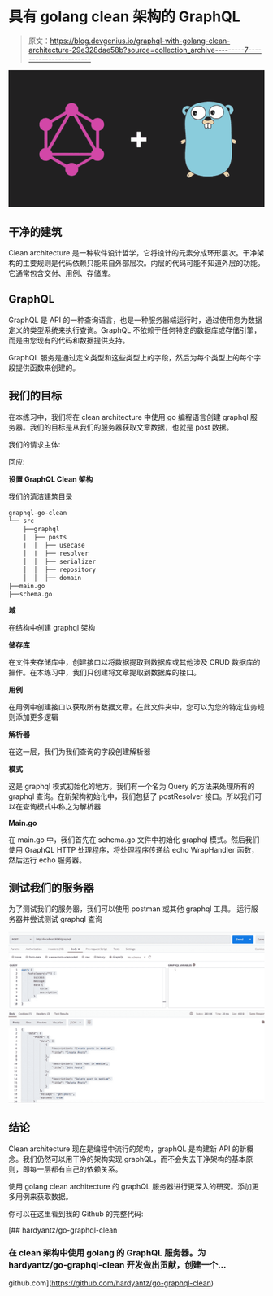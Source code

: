 # 具有 golang clean 架构的 GraphQL

> 原文：<https://blog.devgenius.io/graphql-with-golang-clean-architecture-29e328dae58b?source=collection_archive---------7----------------------->

![](img/fe39740b7f26b5160eaa5135decd64e5.png)

## 干净的建筑

Clean architecture 是一种软件设计哲学，它将设计的元素分成环形层次。干净架构的主要规则是代码依赖只能来自外部层次。内层的代码可能不知道外层的功能。它通常包含交付、用例、存储库。

## GraphQL

GraphQL 是 API 的一种查询语言，也是一种服务器端运行时，通过使用您为数据定义的类型系统来执行查询。GraphQL 不依赖于任何特定的数据库或存储引擎，而是由您现有的代码和数据提供支持。

GraphQL 服务是通过定义类型和这些类型上的字段，然后为每个类型上的每个字段提供函数来创建的。

## 我们的目标

在本练习中，我们将在 clean architecture 中使用 go 编程语言创建 graphql 服务器。我们的目标是从我们的服务器获取文章数据，也就是 post 数据。

我们的请求主体:

回应:

**设置 GraphQL Clean 架构**

我们的清洁建筑目录

```
graphql-go-clean
└── src
    ├──graphql
    │  ├── posts
    |  │  ├── usecase
    │  |  ├── resolver
    │  │  ├── serializer
    │  │  ├── repository
    │  │  ├── domain
├──main.go
├──schema.go
```

**域**

在结构中创建 graphql 架构

**储存库**

在文件夹存储库中，创建接口以将数据提取到数据库或其他涉及 CRUD 数据库的操作。在本练习中，我们只创建将文章提取到数据库的接口。

**用例**

在用例中创建接口以获取所有数据文章。在此文件夹中，您可以为您的特定业务规则添加更多逻辑

**解析器**

在这一层，我们为我们查询的字段创建解析器

**模式**

这是 graphql 模式初始化的地方。我们有一个名为 Query 的方法来处理所有的 graphql 查询。在新架构初始化中，我们包括了 postResolver 接口。所以我们可以在查询模式中称之为解析器

**Main.go**

在 main.go 中，我们首先在 schema.go 文件中初始化 graphql 模式。然后我们使用 GraphQL HTTP 处理程序，将处理程序传递给 echo WrapHandler 函数，然后运行 echo 服务器。

## **测试我们的服务器**

为了测试我们的服务器，我们可以使用 postman 或其他 graphql 工具。
运行服务器并尝试测试 graphql 查询

![](img/06cfda4124272c10c6cde27bbd1d0d61.png)

## 结论

Clean architecture 现在是编程中流行的架构，graphQL 是构建新 API 的新概念。我们仍然可以用干净的架构实现 graphQL，而不会失去干净架构的基本原则，即每一层都有自己的依赖关系。

使用 golang clean architecture 的 graphQL 服务器进行更深入的研究。添加更多用例来获取数据。

你可以在这里看到我的 Github 的完整代码:

[](https://github.com/hardyantz/go-graphql-clean) [## hardyantz/go-graphql-clean

### 在 clean 架构中使用 golang 的 GraphQL 服务器。为 hardyantz/go-graphql-clean 开发做出贡献，创建一个…

github.com](https://github.com/hardyantz/go-graphql-clean)
